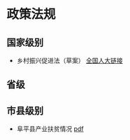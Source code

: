 # 政策法规

## 国家级别

* 乡村振兴促进法（草案） [全国人大链接](http://www.npc.gov.cn/npc/xczxcjflf/xczxcjflf.shtml)

## 省级

## 市县级别

* 阜平县产业扶贫情况 [pdf](./file/阜平县产业扶贫情况.pdf)

